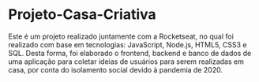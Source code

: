 # Projeto-Casa-Criativa

Este é um projeto realizado juntamente com a Rocketseat, no qual foi realizado com base em tecnologias: JavaScript, Node.js, HTML5, CSS3 e SQL.
Desta forma, foi elaborado o frontend, backend e banco de dados de uma aplicação para coletar ideias de usuários para serem realizadas em casa,
por conta do isolamento social devido à pandemia de 2020. 
